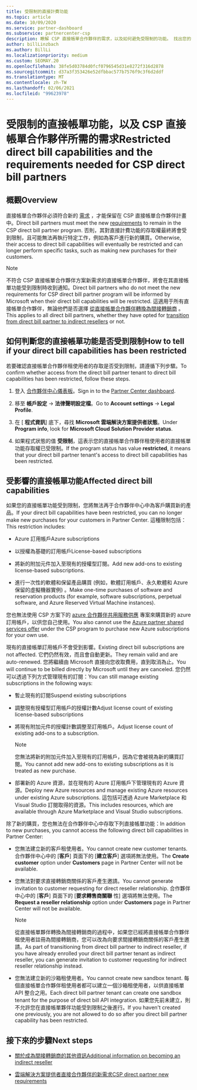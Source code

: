 ```yaml
---
title: 受限制的直接計費功能
ms.topic: article
ms.date: 10/09/2020
ms.service: partner-dashboard
ms.subservice: partnercenter-csp
description: 瞭解 CSP 直接帳單合作夥伴的需求，以及如何避免受限制的功能。 找出您的功能是否受到限制。
author: billLinzbach
ms.author: BillLi
ms.localizationpriority: medium
ms.custom: SEOMAY.20
ms.openlocfilehash: 38fe5d03784d0fcf0796545d31e8272f316d2878
ms.sourcegitcommit: d37a3f353426e52dfbbac577b7576f9c3f6d2ddf
ms.translationtype: MT
ms.contentlocale: zh-TW
ms.lasthandoff: 02/06/2021
ms.locfileid: "99623978"
---
```

# <a name="restricted-direct-bill-capabilities-and-the-requirements-needed-for-csp-direct-bill-partners"></a><span data-ttu-id="6e392-104">受限制的直接帳單功能，以及 CSP 直接帳單合作夥伴所需的需求</span><span class="sxs-lookup"><span data-stu-id="6e392-104">Restricted direct bill capabilities and the requirements needed for CSP direct bill partners</span></span>  

## <a name="overview"></a><span data-ttu-id="6e392-105">概觀</span><span class="sxs-lookup"><span data-stu-id="6e392-105">Overview</span></span>

<span data-ttu-id="6e392-106">直接帳單合作夥伴必須符合新的 [需求](direct-partner-new-requirements.md) ，才能保留在 CSP 直接帳單合作夥伴計畫中。</span><span class="sxs-lookup"><span data-stu-id="6e392-106">Direct bill partners must meet the new [requirements](direct-partner-new-requirements.md) to remain in the CSP direct bill partner program.</span></span> <span data-ttu-id="6e392-107">否則，其對直接計費功能的存取權最終將會受到限制，且可能無法再執行特定工作，例如為客戶進行新的購買。</span><span class="sxs-lookup"><span data-stu-id="6e392-107">Otherwise, their access to direct bill capabilities will eventually be restricted and can longer perform specific tasks, such as making new purchases for their customers.</span></span>

> [!Note]
> <span data-ttu-id="6e392-108">不符合 CSP 直接帳單合作夥伴方案新需求的直接帳單合作夥伴，將會在其直接帳單功能受到限制時收到通知。</span><span class="sxs-lookup"><span data-stu-id="6e392-108">Direct bill partners who do not meet the new requirements for CSP direct bill partner program will be informed by Microsoft when their direct bill capabilities will be restricted.</span></span> <span data-ttu-id="6e392-109">這適用于所有直接帳單合作夥伴，無論他們是否選擇 [從直接帳單合作夥伴轉換為間接轉銷商](transition-direct-to-indirect.md) 。</span><span class="sxs-lookup"><span data-stu-id="6e392-109">This applies to all direct bill partners, whether they have opted for [transition from direct bill partner to indirect resellers](transition-direct-to-indirect.md) or not.</span></span>  

## <a name="how-to-tell-if-your-direct-bill-capabilities-has-been-restricted"></a><span data-ttu-id="6e392-110">如何判斷您的直接帳單功能是否受到限制</span><span class="sxs-lookup"><span data-stu-id="6e392-110">How to tell if your direct bill capabilities has been restricted</span></span>

<span data-ttu-id="6e392-111">若要確認直接帳單合作夥伴租使用者的存取是否受到限制，請遵循下列步驟。</span><span class="sxs-lookup"><span data-stu-id="6e392-111">To confirm whether access from the direct bill partner tenant to direct bill capabilities has been restricted, follow these steps.</span></span>

1. <span data-ttu-id="6e392-112">登入 [合作夥伴中心儀表板](https://partner.microsoft.com/dashboard)。</span><span class="sxs-lookup"><span data-stu-id="6e392-112">Sign in to the [Partner Center dashboard](https://partner.microsoft.com/dashboard).</span></span>

2. <span data-ttu-id="6e392-113">移至 **帳戶設定**  ->  **法律聲明設定檔**。</span><span class="sxs-lookup"><span data-stu-id="6e392-113">Go to **Account settings** -> **Legal Profile**.</span></span>

3. <span data-ttu-id="6e392-114">在 [ **程式資訊**] 底下，尋找 **Microsoft 雲端解決方案提供者狀態**。</span><span class="sxs-lookup"><span data-stu-id="6e392-114">Under **Program info**, look for **Microsoft Cloud Solution Provider status**.</span></span>

4. <span data-ttu-id="6e392-115">如果程式狀態的值 **受限制**，這表示您的直接帳單合作夥伴租使用者的直接帳單功能存取權已受限制。</span><span class="sxs-lookup"><span data-stu-id="6e392-115">If the program status has value **restricted**, it means that your direct bill partner tenant's access to direct bill capabilities has been restricted.</span></span>

## <a name="affected-direct-bill-capabilities"></a><span data-ttu-id="6e392-116">受影響的直接帳單功能</span><span class="sxs-lookup"><span data-stu-id="6e392-116">Affected direct bill capabilities</span></span>

<span data-ttu-id="6e392-117">如果您的直接帳單功能受到限制，您將無法再于合作夥伴中心中為客戶購買新的產品。</span><span class="sxs-lookup"><span data-stu-id="6e392-117">If your direct bill capabilities have been restricted, you can no longer make new purchases for your customers in Partner Center.</span></span> <span data-ttu-id="6e392-118">這種限制包括：</span><span class="sxs-lookup"><span data-stu-id="6e392-118">This restriction includes:</span></span>

- <span data-ttu-id="6e392-119">Azure 訂用帳戶</span><span class="sxs-lookup"><span data-stu-id="6e392-119">Azure subscriptions</span></span>

- <span data-ttu-id="6e392-120">以授權為基礎的訂用帳戶</span><span class="sxs-lookup"><span data-stu-id="6e392-120">License-based subscriptions</span></span>

- <span data-ttu-id="6e392-121">將新的附加元件加入至現有的授權型訂閱。</span><span class="sxs-lookup"><span data-stu-id="6e392-121">Add new add-ons to existing license-based subscriptions.</span></span>

- <span data-ttu-id="6e392-122">進行一次性的軟體和保留產品購買 (例如，軟體訂用帳戶、永久軟體和 Azure 保留的虛擬機器實例) 。</span><span class="sxs-lookup"><span data-stu-id="6e392-122">Make one-time purchases of software and reservation products (for example, software subscriptions, perpetual software, and Azure Reserved Virtual Machine instances).</span></span>

<span data-ttu-id="6e392-123">您也無法使用 CSP 方案下的 [azure 合作夥伴共用服務供應](shared-services.md) 專案來購買新的 azure 訂用帳戶，以供您自己使用。</span><span class="sxs-lookup"><span data-stu-id="6e392-123">You also cannot use the [Azure partner shared services offer](shared-services.md) under the CSP program to purchase new Azure subscriptions for your own use.</span></span>

<span data-ttu-id="6e392-124">現有的直接帳單訂用帳戶不會受到影響。</span><span class="sxs-lookup"><span data-stu-id="6e392-124">Existing direct bill subscriptions are not affected.</span></span> <span data-ttu-id="6e392-125">它們仍然有效，而且會自動更新。</span><span class="sxs-lookup"><span data-stu-id="6e392-125">They remain valid and are auto-renewed.</span></span> <span data-ttu-id="6e392-126">您將繼續由 Microsoft 直接向您收取費用，直到取消為止。</span><span class="sxs-lookup"><span data-stu-id="6e392-126">You will continue to be billed directly by Microsoft until they are canceled.</span></span> <span data-ttu-id="6e392-127">您仍然可以透過下列方式管理現有的訂閱：</span><span class="sxs-lookup"><span data-stu-id="6e392-127">You can still manage existing subscriptions in the following ways:</span></span>

- <span data-ttu-id="6e392-128">暫止現有的訂閱</span><span class="sxs-lookup"><span data-stu-id="6e392-128">Suspend existing subscriptions</span></span>

- <span data-ttu-id="6e392-129">調整現有授權型訂用帳戶的授權計數</span><span class="sxs-lookup"><span data-stu-id="6e392-129">Adjust license count of existing license-based subscriptions</span></span>

- <span data-ttu-id="6e392-130">將現有附加元件的授權計數調整至訂用帳戶。</span><span class="sxs-lookup"><span data-stu-id="6e392-130">Adjust license count of existing add-ons to a subscription.</span></span> 
 
    >[!Note] 
    ><span data-ttu-id="6e392-131">您無法將新的附加元件加入至現有的訂用帳戶，因為它會被視為新的購買訂閱。</span><span class="sxs-lookup"><span data-stu-id="6e392-131">You cannot add new add-ons to existing subscriptions as it is treated as new purchase.</span></span>

- <span data-ttu-id="6e392-132">部署新的 Azure 資源，並在現有的 Azure 訂用帳戶下管理現有的 Azure 資源。</span><span class="sxs-lookup"><span data-stu-id="6e392-132">Deploy new Azure resources and manage existing Azure resources under existing Azure subscriptions.</span></span> <span data-ttu-id="6e392-133">這包括可透過 Azure Marketplace 和 Visual Studio 訂閱取得的資源。</span><span class="sxs-lookup"><span data-stu-id="6e392-133">This includes resources, which are available through Azure Marketplace and Visual Studio subscriptions.</span></span>

<span data-ttu-id="6e392-134">除了新的購買，您也無法在合作夥伴中心中存取下列直接帳單功能：</span><span class="sxs-lookup"><span data-stu-id="6e392-134">In addition to new purchases, you cannot access the following direct bill capabilities in Partner Center:</span></span>

- <span data-ttu-id="6e392-135">您無法建立新的客戶租使用者。</span><span class="sxs-lookup"><span data-stu-id="6e392-135">You cannot create new customer tenants.</span></span> <span data-ttu-id="6e392-136">合作夥伴中心中的 [**客戶**] 頁面下的 [**建立客戶**] 選項將無法使用。</span><span class="sxs-lookup"><span data-stu-id="6e392-136">The **Create customer** option under **Customers** page in Partner Center will not be available.</span></span>

- <span data-ttu-id="6e392-137">您無法對要求直接轉銷商關係的客戶產生邀請。</span><span class="sxs-lookup"><span data-stu-id="6e392-137">You cannot generate invitation to customer requesting for direct reseller relationship.</span></span> <span data-ttu-id="6e392-138">合作夥伴中心中的 [**客戶**] 頁面下的 [**要求轉售商關聯** 性] 選項將無法使用。</span><span class="sxs-lookup"><span data-stu-id="6e392-138">The **Request a reseller relationship** option under **Customers** page in Partner Center will not be available.</span></span>

    >[!NOTE]
    ><span data-ttu-id="6e392-139">從直接帳單夥伴轉換為間接轉銷商的過程中，如果您已經將直接帳單合作夥伴租使用者註冊為間接轉銷商，您可以改為向要求間接轉銷商關係的客戶產生邀請。</span><span class="sxs-lookup"><span data-stu-id="6e392-139">As part of transitioning from direct bill partner to indirect reseller, if you have already enrolled your direct bill partner tenant as indirect reseller, you can generate invitation to customer requesting for indirect reseller relationship instead.</span></span>

- <span data-ttu-id="6e392-140">您無法建立新的沙箱租使用者。</span><span class="sxs-lookup"><span data-stu-id="6e392-140">You cannot create new sandbox tenant.</span></span> <span data-ttu-id="6e392-141">每個直接帳單合作夥伴租使用者都可以建立一個沙箱租使用者，以供直接帳單 API 整合之用。</span><span class="sxs-lookup"><span data-stu-id="6e392-141">Each direct bill partner tenant can create one sandbox tenant for the purpose of direct bill API integration.</span></span> <span data-ttu-id="6e392-142">如果您先前未建立，則不允許您在直接帳單夥伴功能受到限制之後進行。</span><span class="sxs-lookup"><span data-stu-id="6e392-142">If you haven't created one previously, you are not allowed to do so after you direct bill partner capability has been restricted.</span></span>  

## <a name="next-steps"></a><span data-ttu-id="6e392-143">接下來的步驟</span><span class="sxs-lookup"><span data-stu-id="6e392-143">Next steps</span></span>

- [<span data-ttu-id="6e392-144">關於成為間接轉銷商的其他資訊</span><span class="sxs-lookup"><span data-stu-id="6e392-144">Additional information on becoming an indirect reseller</span></span>](https://assetsprod.microsoft.com/csp-directbill-to-indirect-transition.pdf)

- [<span data-ttu-id="6e392-145">雲端解決方案提供者直接合作夥伴的新需求</span><span class="sxs-lookup"><span data-stu-id="6e392-145">CSP direct partner new requirements</span></span>](direct-partner-new-requirements.md)
